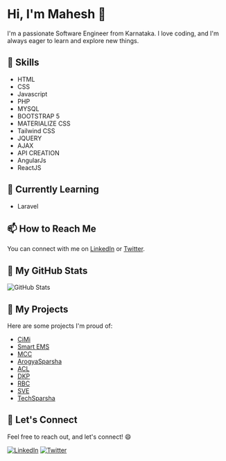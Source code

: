 # Hi, I'm Mahesh 👋

I'm a passionate Software Engineer from Karnataka. I love coding, and I'm always eager to learn and explore new things.

## 🔧 Skills

- HTML
- CSS
- Javascript
- PHP
- MYSQL
- BOOTSTRAP 5
- MATERIALIZE CSS
- Tailwind CSS
- JQUERY
- AJAX
- API CREATION
- AngularJs
- ReactJS
## 🌱 Currently Learning

- Laravel

## 📫 How to Reach Me

You can connect with me on [LinkedIn](https://www.linkedin.com/in/mahesh93) or [Twitter](https://twitter.com/maheshj290?t=T6W0pjM0vV8ZQSG5XBGWAQ&s=08).

## 🚀 My GitHub Stats

![GitHub Stats](https://github-readme-stats.vercel.app/api?username=maheshlj093&show_icons=true&count_private=true)

## 💼 My Projects

Here are some projects I'm proud of:

- [CiMi](https://techsparsha.in/dev/CiMi)
- [Smart EMS](https://techsparsha.in/dev/CiMi/field)
- [MCC](https://techsparsha.in/dev/MCC)
- [ArogyaSparsha](https://techsparsha.in/dev/arogyasparsha)
- [ACL](https://techsparsha.in/dev/ACL)
- [DKP](https://techsparsha.in/dev/dkp)
- [RBC](https://techsparsha.in/dev/RBC)
- [SVE](https://techsparsha.in/dev/SVE)
- [TechSparsha](https://techsparsha.in/dev/TS/TechSparsha3)

## 🤝 Let's Connect

Feel free to reach out, and let's connect! 😄

[![LinkedIn](https://img.shields.io/badge/LinkedIn-Connect-blue)](https://www.linkedin.com/in/mahesh93)
[![Twitter](https://img.shields.io/badge/Twitter-Follow-blue)](https://twitter.com/maheshj290?t=T6W0pjM0vV8ZQSG5XBGWAQ&s=08)
